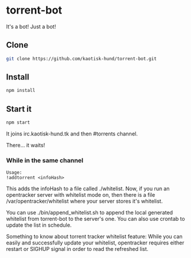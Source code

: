 # torrent-bot

It's a bot! Just a bot!

## Clone
```bash
git clone https://github.com/kaotisk-hund/torrent-bot.git
```

## Install

```bash
npm install
```

## Start it
```bash
npm start
```

It joins irc.kaotisk-hund.tk and then #torrents channel.

There... it waits!

### While in the same channel
```
Usage:
!addtorrent <infoHash>
```

This adds the infoHash to a file called ./whitelist. Now, if you run an opentracker server
with whitelist mode on, then there is a file /var/opentracker/whitelist where your server
stores it's whitelist.

You can use ./bin/append_whitelist.sh to append the local generated whitelist from torrent-bot
to the server's one. You can also use crontab to update the list in schedule.

Something to know about torrent tracker whitelist feature:
While you can easily and successfully update your whitelist, opentracker requires either restart
or SIGHUP signal in order to read the refreshed list.
